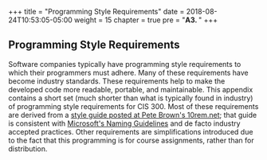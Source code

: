 +++
title = "Programming Style Requirements"
date = 2018-08-24T10:53:05-05:00
weight = 15
chapter = true
pre = "<b>A3. </b>"
+++

## Programming Style Requirements

Software companies typically have programming style requirements to which their programmers must adhere. Many of these requirements have become industry standards. These requirements help to make the developed code more readable, portable, and maintainable. This appendix contains a short set (much shorter than what is typically found in industry) of programming style requirements for CIS 300. Most of these requirements are derived from a [style guide posted at Pete Brown's 10rem.net](http://10rem.net/articles/net-naming-conventions-and-programming-standards---best-practices); that guide is consistent with [Microsoft's Naming Guidelines](http://msdn.microsoft.com/en-us/library/ms229002.aspx) and de facto industry accepted practices. Other requirements are simplifications introduced due to the fact that this programming is for course assignments, rather than for distribution.
